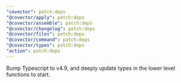 ```yaml
---
"covector": patch:deps
"@covector/apply": patch:deps
"@covector/assemble": patch:deps
"@covector/changelog": patch:deps
"@covector/files": patch:deps
"@covector/command": patch:deps
"@covector/types": patch:deps
"action": patch:deps
---
```


Bump Typescript to v4.9, and deeply update types in the lower level functions to start.
